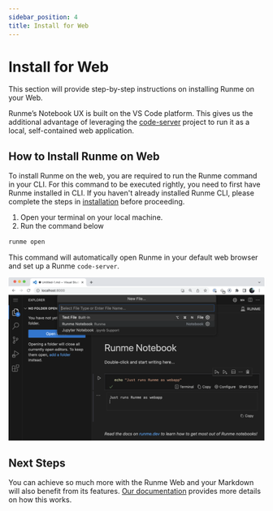 ```yaml
---
sidebar_position: 4
title: Install for Web
---
```


# **Install for Web**

This section will provide step-by-step instructions on installing Runme on your Web.

Runme’s Notebook UX is built on the VS Code platform. This gives us the additional advantage of leveraging the [code-server](https://github.com/coder/code-server) project to run it as a local, self-contained web application.

## **How to Install Runme on Web**

To install Runme on the web, you are required to run the Runme command in your CLI. For this command to be executed rightly, you need to first have Runme installed in CLI. If you haven't already installed Runme CLI, please complete the steps in [installation](../installation/runmecli.md) before proceeding.

1. Open your terminal on your local machine.
2. Run the command below

```sh {"id":"01HQR1SNB432H0KF49HSNWWK5Q"}
runme open
```

This command will automatically open Runme in your default web browser and set up a Runme `code-server`.

![Runme for Web](../../static/img/runme-for-web.png)

## **Next Steps**

You can achieve so much more with the Runme Web and your Markdown will also benefit from its features. [Our documentation](https://docs.runme.dev/how-runme-works/web) provides more details on how this works.
